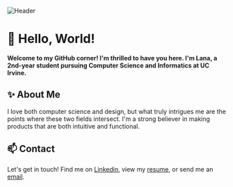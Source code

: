 ![Header](https://media.licdn.com/dms/image/D4E16AQHCvvMAyrwDjQ/profile-displaybackgroundimage-shrink_350_1400/0/1694218087386?e=1700092800&v=beta&t=WpO7aJuoEB5RRYIsiiaxyX_7qtHjZ2h8hx3wvDOd15M)
# 👋 Hello, World!   
**Welcome to my GitHub corner! I'm thrilled to have you here. I'm Lana, a 2nd-year student pursuing Computer Science and Informatics at UC Irvine.**

## ✨ About Me 
I love both computer science and design, but what truly intrigues me are the points where these two fields intersect. I'm a strong believer in making products that are both intuitive and functional. 

## 📫 Contact
Let's get in touch! Find me on [Linkedin](https://www.linkedin.com/in/lanamramadan), view my [resume](https://drive.google.com/file/d/1YgrUotilW2FCOnxBoPWyxrActCXK9zhz/view?usp=sharing), or send me an [email](mailto:lanamramadan@gmail.com).
